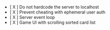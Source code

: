 - [ X ] Do not hardcode the server to localhost
- [ X ] Prevent cheating with ephemeral user auth
- [ X ] Server event loop
- [ X ] Game UI with scrolling sorted card list